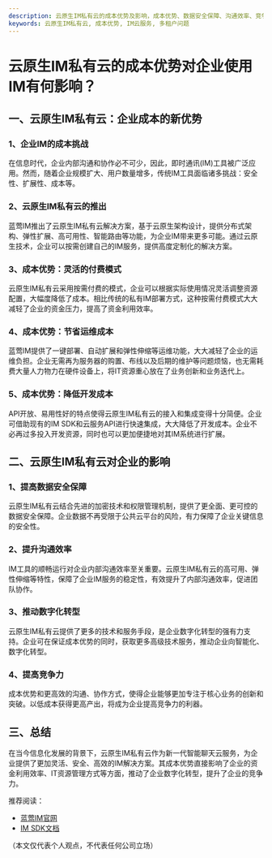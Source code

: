 ```yaml
---
description: 云原生IM私有云的成本优势及影响，成本优势、数据安全保障、沟通效率、竞争力提升等。
keywords: 云原生IM私有云, 成本优势, IM云服务, 多租户问题
---
```

# 云原生IM私有云的成本优势对企业使用IM有何影响？

## 一、云原生IM私有云：企业成本的新优势

### 1、企业IM的成本挑战
在信息时代，企业内部沟通和协作必不可少，因此，即时通讯(IM)工具被广泛应用。然而，随着企业规模扩大、用户数量增多，传统IM工具面临诸多挑战：安全性、扩展性、成本等。

### 2、云原生IM私有云的推出
蓝莺IM推出了云原生IM私有云解决方案，基于云原生架构设计，提供分布式架构、弹性扩展、高可用性、智能路由等功能，为企业IM带来更多可能。通过云原生技术，企业可以按需创建自己的IM服务，提供高度定制化的解决方案。

### 3、成本优势：灵活的付费模式
云原生IM私有云采用按需付费的模式，企业可以根据实际使用情况灵活调整资源配置，大幅度降低了成本。相比传统的私有IM部署方式，这种按需付费模式大大减轻了企业的资金压力，提高了资金利用效率。

### 4、成本优势：节省运维成本
蓝莺IM提供了一键部署、自动扩展和弹性伸缩等运维功能，大大减轻了企业的运维负担。企业无需再为服务器的购置、布线以及后期的维护等问题烦恼，也无需耗费大量人力物力在硬件设备上，将IT资源重心放在了业务创新和业务迭代上。

### 5、成本优势：降低开发成本
API开放、易用性好的特点使得云原生IM私有云的接入和集成变得十分简便。企业可借助现有的IM SDK和云服务API进行快速集成，大大降低了开发成本。企业不必再过多投入开发资源，同时也可以更加便捷地对其IM系统进行扩展。

## 二、云原生IM私有云对企业的影响

### 1、提高数据安全保障
云原生IM私有云结合先进的加密技术和权限管理机制，提供了更全面、更可控的数据安全保障。企业数据不再受限于公共云平台的风险，有力保障了企业关键信息的安全性。

### 2、提升沟通效率
IM工具的顺畅运行对企业内部沟通效率至关重要。云原生IM私有云的高可用、弹性伸缩等特性，保障了企业IM服务的稳定性，有效提升了内部沟通效率，促进团队协作。

### 3、推动数字化转型
云原生IM私有云提供了更多的技术和服务手段，是企业数字化转型的强有力支持。企业可在保证成本优势的同时，获取更多高级技术服务，推动企业向智能化、数字化转型。

### 4、提高竞争力
成本优势和更高效的沟通、协作方式，使得企业能够更加专注于核心业务的创新和突破。以低成本获得更高产出，将成为企业提高竞争力的利器。

## 三、总结

在当今信息化发展的背景下，云原生IM私有云作为新一代智能聊天云服务，为企业提供了更加灵活、安全、高效的IM解决方案。其成本优势直接影响了企业的资金利用效率、IT资源管理方式等方面，推动了企业数字化转型，提升了企业的竞争力。

推荐阅读：
- [蓝莺IM官网](https://www.lanyingim.com)
- [IM SDK文档](../reference/)

（本文仅代表个人观点，不代表任何公司立场）